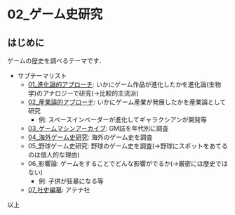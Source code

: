 # 02_ゲーム史研究

## はじめに

ゲームの歴史を調べるテーマです．

- サブテーマリスト
  - [01_進化論的アプローチ](https://github.com/jay-kumogata/RetroGames/blob/main/research/02_01_EvolutionaryApproach.md): いかにゲーム作品が進化したかを進化論(生物学)のアナロジーで研究(→比較的主流派)
  - [02_産業論的アプローチ](https://github.com/jay-kumogata/RetroGames/blob/main/research/02_02_IndustrialApproach.md): いかにゲーム産業が発展したかを産業論として研究
    - 例: スペースインベーダーが進化してギャラクシアンが開発等
  - [03_ゲームマシンアーカイブ](https://github.com/jay-kumogata/RetroGames/blob/main/research/02_03_GMANote.md): GM誌を年代別に調査
  - [04_海外ゲーム史研究](https://github.com/jay-kumogata/RetroGames/blob/main/research/02_04_WesternGames.md): 海外のゲーム史を調査
  - 05_野球ゲーム史研究: 野球のゲーム史を調査(→野球にスポットをあてるのは個人的な理由)
  - 06_影響論: ゲームをすることでどんな影響がでるか(→厳密には歴史ではない)
    - 例: 子供が狂暴になる等
  - [07_社史編纂](https://github.com/jay-kumogata/RetroGames/blob/main/research/02_07_HistoryOfAthena.md): アテナ社

以上